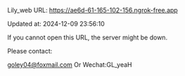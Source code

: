 Lily_web URL: https://ae6d-61-165-102-156.ngrok-free.app

Updated at: 2024-12-09 23:56:10

If you cannot open this URL, the server might be down.

Please contact: 

goley04@foxmail.com Or Wechat:GL_yeaH